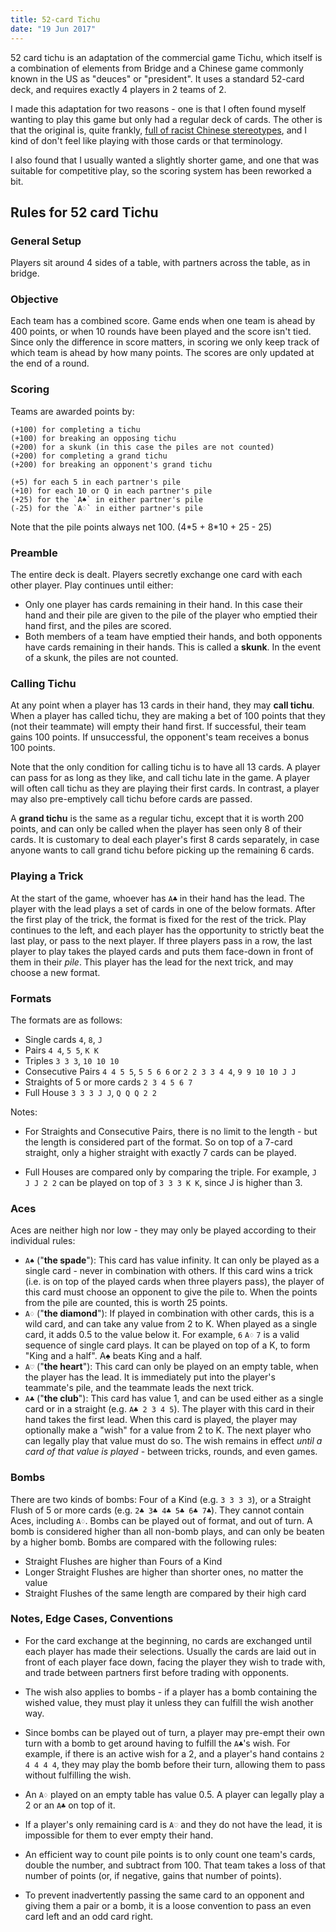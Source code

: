 ```yaml
---
title: 52-card Tichu
date: "19 Jun 2017"
---
```


[commercial-game]: https://boardgamegeek.com/boardgame/215/tichu

52 card tichu is an adaptation of the commercial game Tichu, which itself is a combination of elements from Bridge and a Chinese game commonly known in the US as "deuces" or "president". It uses a standard 52-card deck, and requires exactly 4 players in 2 teams of 2.

I made this adaptation for two reasons - one is that I often found myself wanting to play this game but only had a regular deck of cards. The other is that the original is, quite frankly, [full of racist Chinese stereotypes][commercial-game], and I kind of don't feel like playing with those cards or that terminology.

I also found that I usually wanted a slightly shorter game, and one that was suitable for competitive play, so the scoring system has been reworked a bit.

## Rules for 52 card Tichu

<!--fold-->

### General Setup

Players sit around 4 sides of a table, with partners across the table, as in bridge.


### Objective

Each team has a combined score. Game ends when one team is ahead by 400 points, or when 10 rounds have been played and the score isn't tied. Since only the difference in score matters, in scoring we only keep track of which team is ahead by how many points. The scores are only updated at the end of a round.


### Scoring

Teams are awarded points by:

```
(+100) for completing a tichu
(+100) for breaking an opposing tichu
(+200) for a skunk (in this case the piles are not counted)
(+200) for completing a grand tichu
(+200) for breaking an opponent's grand tichu

(+5) for each 5 in each partner's pile
(+10) for each 10 or Q in each partner's pile
(+25) for the `A♠` in either partner's pile
(-25) for the `A♢` in either partner's pile
```

Note that the pile points always net 100. (4\*5 + 8\*10 + 25 - 25)


### Preamble

The entire deck is dealt. Players secretly exchange one card with each other player. Play continues until either:

* Only one player has cards remaining in their hand. In this case their hand and their pile are given to the pile of the player who emptied their hand first, and the piles are scored.
* Both members of a team have emptied their hands, and both opponents have cards remaining in their hands. This is called a **skunk**. In the event of a skunk, the piles are not counted.


### Calling Tichu

At any point when a player has 13 cards in their hand, they may **call tichu**. When a player has called tichu, they are making a bet of 100 points that they (not their teammate) will empty their hand first. If successful, their team gains 100 points. If unsuccessful, the opponent's team receives a bonus 100 points.

Note that the only condition for calling tichu is to have all 13 cards. A player can pass for as long as they like, and call tichu late in the game. A player will often call tichu as they are playing their first cards. In contrast, a player may also pre-emptively call tichu before cards are passed.

A **grand tichu** is the same as a regular tichu, except that it is worth 200 points, and can only be called when the player has seen only 8 of their cards. It is customary to deal each player's first 8 cards separately, in case anyone wants to call grand tichu before picking up the remaining 6 cards.


### Playing a Trick

At the start of the game, whoever has `A♣` in their hand has the lead. The player with the lead plays a set of cards in one of the below formats. After the first play of the trick, the format is fixed for the rest of the trick. Play continues to the left, and each player has the opportunity to strictly beat the last play, or pass to the next player. If three players pass in a row, the last player to play takes the played cards and puts them face-down in front of them in their *pile*. This player has the lead for the next trick, and may choose a new format.


### Formats

The formats are as follows:

* Single cards `4`, `8`, `J`
* Pairs `4 4`, `5 5`, `K K`
* Triples `3 3 3`, `10 10 10`
* Consecutive Pairs `4 4 5 5`, `5 5 6 6`
                 or `2 2 3 3 4 4`, `9 9 10 10 J J`
* Straights of 5 or more cards `2 3 4 5 6 7`
* Full House `3 3 3 J J`, `Q Q Q 2 2`

Notes:

* For Straights and Consecutive Pairs, there is no limit to the length - but the length is considered part of the format. So on top of a 7-card straight, only a higher straight with exactly 7 cards can be played.

* Full Houses are compared only by comparing the triple. For example, `J J J 2 2` can be played on top of `3 3 3 K K`, since J is higher than 3.


### Aces

Aces are neither high nor low - they may only be played according to their individual rules:

* `A♠` ("**the spade**"): This card has value infinity. It can only be played as a single card - never in combination with others. If this card wins a trick (i.e. is on top of the played cards when three players pass), the player of this card must choose an opponent to give the pile to. When the points from the pile are counted, this is worth 25 points.
* `A♢` ("**the diamond**"): If played in combination with other cards, this is a wild card, and can take any value from 2 to K. When played as a single card, it adds 0.5 to the value below it. For example, `6` `A♢` `7` is a valid sequence of single card plays. It can be played on top of a K, to form "King and a half". A♠ beats King and a half.
* `A♡` ("**the heart**"): This card can only be played on an empty table, when the player has the lead. It is immediately put into the player's teammate's pile, and the teammate leads the next trick.
* `A♣` ("**the club**"): This card has value 1, and can be used either as a single card or in a straight (e.g. `A♣ 2 3 4 5`). The player with this card in their hand takes the first lead. When this card is played, the player may optionally make a "wish" for a value from 2 to K. The next player who can legally play that value must do so. The wish remains in effect *until a card of that value is played* - between tricks, rounds, and even games.


### Bombs

There are two kinds of bombs: Four of a Kind (e.g. `3 3 3 3`), or a Straight Flush of 5 or more cards (e.g. `2♣ 3♣ 4♣ 5♣ 6♣ 7♣`). They cannot contain Aces, including `A♢`. Bombs can be played out of format, and out of turn. A bomb is considered higher than all non-bomb plays, and can only be beaten by a higher bomb. Bombs are compared with the following rules:

* Straight Flushes are higher than Fours of a Kind
* Longer Straight Flushes are higher than shorter ones, no matter the value
* Straight Flushes of the same length are compared by their high card

### Notes, Edge Cases, Conventions
* For the card exchange at the beginning, no cards are exchanged until each player has made their selections. Usually the cards are laid out in front of each player face down, facing the player they wish to trade with, and trade between partners first before trading with opponents.

* The wish also applies to bombs - if a player has a bomb containing the wished value, they must play it unless they can fulfill the wish another way.

* Since bombs can be played out of turn, a player may pre-empt their own turn with a bomb to get around having to fulfill the `A♣`'s wish. For example, if there is an active wish for a 2, and a player's hand contains `2 4 4 4 4`, they may play the bomb before their turn, allowing them to pass without fulfilling the wish.

* An `A♢` played on an empty table has value 0.5. A player can legally play a 2 or an `A♣` on top of it.

* If a player's only remaining card is `A♡` and they do not have the lead, it is impossible for them to ever empty their hand.

* An efficient way to count pile points is to only count one team's cards, double the number, and subtract from 100. That team takes a loss of that number of points (or, if negative, gains that number of points).

* To prevent inadvertently passing the same card to an opponent and giving them a pair or a bomb, it is a loose convention to pass an even card left and an odd card right.

